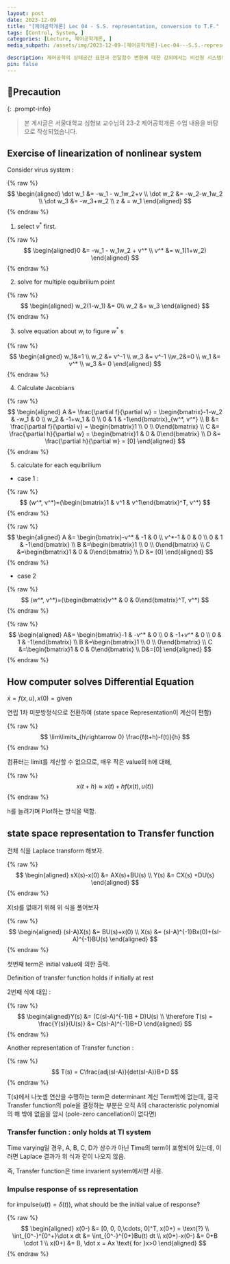 ```yaml
---
layout: post
date: 2023-12-09
title: "[제어공학개론] Lec 04 - S.S. representation, conversion to T.F."
tags: [Control, System, ]
categories: [Lecture, 제어공학개론, ]
media_subpath: /assets/img/2023-12-09-[제어공학개론]-Lec-04---S.S.-representation,-conversion-to-T.F..md

description: 제어공학의 상태공간 표현과 전달함수 변환에 대한 강의에서는 비선형 시스템의 선형화, 컴퓨터의 미분 방정식 해결 방법, 상태공간 표현을 라플라스 변환하여 전달함수를 도출하는 과정이 설명된다. 전달함수는 시간 불변 시스템에만 적용 가능하며, 임펄스 응답에 대한 초기값도 다루어진다.
pin: false
---
```



## 📢Precaution


{: .prompt-info}


> 본 게시글은 서울대학교 심형보 교수님의 23-2 제어공학개론 수업 내용을 바탕으로 작성되었습니다.


## Exercise of linearization of nonlinear system


Consider virus system :


{% raw %}
$$
\begin{aligned}
\dot w_1 &= -w_1 - w_1w_2+v \\
\dot w_2 &= -w_2-w_1w_2 \\
\dot w_3 &= -w_3+w_2 \\
z & = w_1
\end{aligned}
$$
{% endraw %}

1. select $v^*$ first.

{% raw %}
$$
\begin{aligned}0 &= -w_1 - w_1w_2 + v^* \\
	v^* &= w_1(1+w_2) \end{aligned}
$$
{% endraw %}

2. solve for multiple equibrilium point

{% raw %}
$$
\begin{aligned}
	w_2(1-w_1) &= 0\\ w_2 &= w_3
	\end{aligned}
$$
{% endraw %}

3. solve equation about $w_i$ to figure $w^*$ s

{% raw %}
$$
\begin{aligned}
	w_1&=1 \\ w_2 &= v^-1 \\ w_3 &= v^-1 \\w_2&=0 \\ w_1 &= v^* \\ w_3 &= 0
	\end{aligned}
$$
{% endraw %}

4. Calculate Jacobians

{% raw %}
$$
\begin{aligned}
	A &= \frac{\partial f}{\partial w} = \begin{bmatrix}-1-w_2 & -w_1 & 0 \\ w_2 & -1+w_1 & 0 \\ 0 & 1 & -1\end{bmatrix}_{w^*, v^*} \\ B &= \frac{\partial f}{\partial v} = \begin{bmatrix}1 \\ 0 \\ 0\end{bmatrix} \\ C &= \frac{\partial h}{\partial w} = \begin{bmatrix}1 & 0 & 0\end{bmatrix} \\ D &= \frac{\partial h}{\partial w} = [0]
	\end{aligned}
$$
{% endraw %}

5. calculate for each equibrilium
- case 1 :

{% raw %}
$$
(w^*, v^*)=(\begin{bmatrix}1 & v^1 & v^1\end{bmatrix}^T, v^*)
$$
{% endraw %}


{% raw %}
$$
\begin{aligned}
A  &= \begin{bmatrix}-v^* & -1 & 0 \\ v^*-1 & 0 & 0 \\ 0 & 1 & -1\end{bmatrix} \\ 
B &=\begin{bmatrix}1 \\ 0 \\ 0\end{bmatrix} \\
C &=\begin{bmatrix}1 & 0 & 0\end{bmatrix} \\
D &= [0]
\end{aligned}
$$
{% endraw %}

- case 2

{% raw %}
$$
(w^*, v^*)=(\begin{bmatrix}v^* & 0 & 0\end{bmatrix}^T, v^*)
$$
{% endraw %}


{% raw %}
$$
\begin{aligned}
A&= \begin{bmatrix}-1 & -v^* & 0 \\ 0 & -1+v^* & 0 \\ 0 & 1 & -1\end{bmatrix} \\ 
B &=\begin{bmatrix}1 \\ 0 \\ 0\end{bmatrix} \\
C &=\begin{bmatrix}1 & 0 & 0\end{bmatrix} \\
D&=[0]
\end{aligned}
$$
{% endraw %}


## How computer solves Differential Equation


$\dot x = f(x, u), x(0)=\text{given}$


연립 1차 미분방정식으로 전환하여 (state space Representation이 계산이 편함)


{% raw %}
$$
\lim\limits_{h\rightarrow 0} \frac{f(t+h)-f(t)}{h}
$$
{% endraw %}


컴퓨터는 limit를 계산할 수 없으므로, 매우 작은 value의 h에 대해,


{% raw %}
$$
x(t+h) \approx x(t)+hf(x(t), u(t))
$$
{% endraw %}


h를 늘려가며 Plot하는 방식을 택함.


## state space representation to Transfer function


전체 식을 Laplace transform 해보자.


{% raw %}
$$
\begin{aligned}
sX(s)-x(0) &= AX(s)+BU(s) \\ 
Y(s) &= CX(s) +DU(s)
\end{aligned}
$$
{% endraw %}


$X(s)$를 없애기 위해 위 식을 풀어보자


{% raw %}
$$
\begin{aligned}
(sI-A)X(s) &= BU(s)+x(0) \\
X(s) &= (sI-A)^{-1}Bx(0)+(sI-A)^{-1}BU(s)
\end{aligned}
$$
{% endraw %}


첫번째 term은 initial value에 의한 출력.


Definition of transfer function holds if initially at rest


2번째 식에 대입 :


{% raw %}
$$
\begin{aligned}Y(s) &= (C(sI-A)^{-1}B + D)U(s) \\
\therefore T(s) = \frac{Y(s)}{U(s)} &= C(sI-A)^{-1}B+D
\end{aligned}
$$
{% endraw %}


Another representation of Transfer function :


{% raw %}
$$
T(s) = C\frac{adj(sI-A)}{det(sI-A)}B+D
$$
{% endraw %}


T(s)에서 나눗셈 연산을 수행하는 term은 determinant 계산 Term밖에 없는데, 결국 Transfer function의 pole을 결정하는 부분은 오직 A의 characteristic polynomial의 해 밖에 없음을 암시 (pole-zero cancellation이 없다면)


### Transfer function : only holds at TI system


Time varying일 경우, A, B, C, D가 상수가 아닌 Time의 term이 포함되어 있는데, 이러면 Laplace 결과가 위 식과 같이 나오지 않음.


즉, Transfer function은 time invarient system에서만 사용.


### Impulse response of ss representation


for impulse($u(t) = \delta (t)$), what should be the initial value of response?


{% raw %}
$$
\begin{aligned}
x(0-) &= [0, 0, 0,\cdots, 0]^T, x(0+) = \text{?} \\ 
\int_{0^-}^{0^+}\dot x dt &= \int_{0^-}^{0+}Bu(t) dt \\
x(0+)-x(0-) &= 0+B \cdot 1 \\
x(0+) &= B,  \dot x = Ax \text{ for }x>0
\end{aligned}
$$
{% endraw %}



<script>
  window.MathJax = {
    tex: {
      macros: {
        R: "\\mathbb{R}",
        N: "\\mathbb{N}",
        Z: "\\mathbb{Z}",
        Q: "\\mathbb{Q}",
        C: "\\mathbb{C}",
        proj: "\\operatorname{proj}",
        rank: "\\operatorname{rank}",
        im: "\\operatorname{im}",
        dom: "\\operatorname{dom}",
        codom: "\\operatorname{codom}",
        argmax: "\\operatorname*{arg\,max}",
        argmin: "\\operatorname*{arg\,min}",
        "\\{": "\\lbrace",
        "\\}": "\\rbrace",
        sub: "\\subset",
        sup: "\\supset",
        sube: "\\subseteq",
        supe: "\\supseteq"
      },
      tags: "ams",
      strict: false, 
      inlineMath: [["$", "$"], ["\\(", "\\)"]],
      displayMath: [["$$", "$$"], ["\\[", "\\]"]]
    },
    options: {
      skipHtmlTags: ["script", "noscript", "style", "textarea", "pre"]
    }
  };
</script>
<script async src="https://cdn.jsdelivr.net/npm/mathjax@3/es5/tex-mml-chtml.js"></script>

